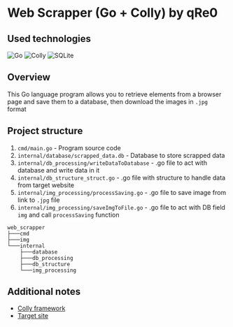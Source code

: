 # Web Scrapper (Go + Colly) by qRe0

## Used technologies
![Go](https://img.shields.io/badge/go-%2300ADD8.svg?style=for-the-badge&logo=go&logoColor=white)
![Colly](https://img.shields.io/badge/Colly-0C8B7C?style=for-the-badge)
![SQLite](https://img.shields.io/badge/sqlite-%2307405e.svg?style=for-the-badge&logo=sqlite&logoColor=white)

## Overview 
This Go language program allows you to retrieve elements from a browser page and save them to a database, then download the images in `.jpg` format

## Project structure
1. `cmd/main.go` - Program source code
2. `internal/database/scrapped_data.db` - Database to store scrapped data
3. `internal/db_processing/writeDataToDatabase` - .go file to act with database and write data in it
4. `internal/db_structure_struct.go` - .go file with structure to handle data from target website
5. `internal/img_processing/processSaving.go` - .go file to save image from link to `.jpg` file
6. `internal/img_processing/saveImgToFile.go` - .go file to act with DB field `img` and call `processSaving` function
```shell
web_scrapper
├───cmd
├───img
└───internal
    ├───database
    ├───db_processing
    ├───db_structure
    └───img_processing
```

## Additional notes
* [Colly framework](https://github.com/gocolly/colly)<br>
* [Target site](https://scrapeme.live/shop/)
